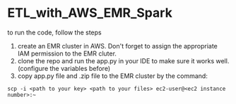# ETL_with_AWS_EMR_Spark

to run the code, follow the steps
1. create an EMR cluster in AWS. Don't forget to assign the appropriate IAM permission to the EMR cluter.
2. clone the repo and run the app.py in your IDE to make sure it works well. (configure the variables before)
3. copy app.py file and .zip file to the EMR cluster by the command:
```
scp -i <path to your key> <path to your files> ec2-user@<ec2 instance number>:~
```
